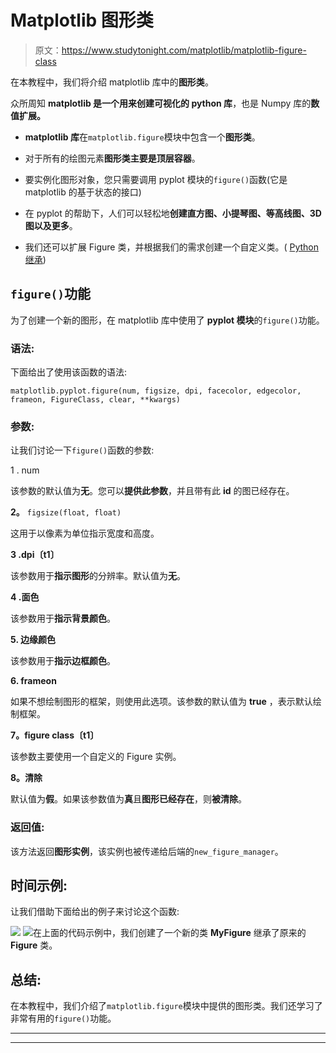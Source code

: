 # Matplotlib 图形类

> 原文：<https://www.studytonight.com/matplotlib/matplotlib-figure-class>

在本教程中，我们将介绍 matplotlib 库中的**图形类**。

众所周知 **matplotlib 是一个用来创建可视化的 python 库**，也是 Numpy 库的**数值扩展。**

*   **matplotlib 库**在`matplotlib.figure`模块中包含一个**图形类**。

*   对于所有的绘图元素**图形类主要是顶层容器**。

*   要实例化图形对象，您只需要调用 pyplot 模块的`figure()`函数(它是 matplotlib 的基于状态的接口)

*   在 pyplot 的帮助下，人们可以轻松地**创建直方图、小提琴图、等高线图、3D 图以及更多**。

*   我们还可以扩展 Figure 类，并根据我们的需求创建一个自定义类。( [Python 继承](https://www.studytonight.com/python/inheritance-in-python))

## `figure()`功能

为了创建一个新的图形，在 matplotlib 库中使用了 **pyplot 模块**的`figure()`功能。

### 语法:

下面给出了使用该函数的语法:

```
matplotlib.pyplot.figure(num, figsize, dpi, facecolor, edgecolor, frameon, FigureClass, clear, **kwargs)
```

### 参数:

让我们讨论一下`figure()`函数的参数:

1 . num

该参数的默认值为**无**。您可以**提供此参数**，并且带有此 **id** 的图已经存在。

**2。** `figsize(float, float)`

这用于以像素为单位指示宽度和高度。

**3 .dpi〔t1〕**

该参数用于**指示图形**的分辨率。默认值为**无**。

**4 .面色**

该参数用于**指示背景颜色**。

**5\. 边缘颜色**

该参数用于**指示边框颜色**。

**6\. frameon**

如果不想绘制图形的框架，则使用此选项。该参数的默认值为 **true** ，表示默认绘制框架。

**7。figure class〔t1〕**

该参数主要使用一个自定义的 Figure 实例。

**8。清除**

默认值为**假**。如果该参数值为**真**且**图形已经存在**，则**被清除**。

### 返回值:

该方法返回**图形实例**，该实例也被传递给后端的`new_figure_manager`。

## 时间示例:

让我们借助下面给出的例子来讨论这个函数:

![](img/49d7dbdd01bf07e2b9e35b14dfbd7c65.png) ![](img/49d7dbdd01bf07e2b9e35b14dfbd7c65.png)在上面的代码示例中，我们创建了一个新的类 **MyFigure** 继承了原来的 **Figure** 类。

## 总结:

在本教程中，我们介绍了`matplotlib.figure`模块中提供的图形类。我们还学习了非常有用的`figure()`功能。

* * *

* * *